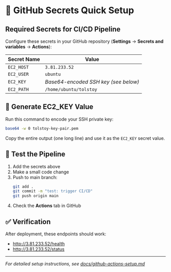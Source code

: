 # 🔐 GitHub Secrets Quick Setup

## Required Secrets for CI/CD Pipeline

Configure these secrets in your GitHub repository (**Settings** → **Secrets and variables** → **Actions**):

| Secret Name | Value |
|-------------|-------|
| `EC2_HOST` | `3.81.233.52` |
| `EC2_USER` | `ubuntu` |
| `EC2_KEY` | *Base64-encoded SSH key (see below)* |
| `EC2_PATH` | `/home/ubuntu/tolstoy` |

## 🔑 Generate EC2_KEY Value

Run this command to encode your SSH private key:

```bash
base64 -w 0 tolstoy-key-pair.pem
```

Copy the entire output (one long line) and use it as the `EC2_KEY` secret value.

## 🧪 Test the Pipeline

1. Add the secrets above
2. Make a small code change
3. Push to main branch:
   ```bash
   git add .
   git commit -m "test: trigger CI/CD"
   git push origin main
   ```
4. Check the **Actions** tab in GitHub

## ✅ Verification

After deployment, these endpoints should work:
- http://3.81.233.52/health
- http://3.81.233.52/status

---

*For detailed setup instructions, see [docs/github-actions-setup.md](docs/github-actions-setup.md)*
